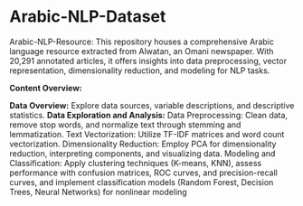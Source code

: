 # Arabic-NLP-Dataset
Arabic-NLP-Resource: This repository houses a comprehensive Arabic language resource extracted from Alwatan, an Omani newspaper. With 20,291 annotated articles, it offers insights into data preprocessing, vector representation, dimensionality reduction, and modeling for NLP tasks.

**Content Overview:**

**Data Overview:** Explore data sources, variable descriptions, and descriptive statistics. 
**Data Exploration and Analysis:**
Data Preprocessing: Clean data, remove stop words, and normalize text through stemming and lemmatization. 
Text Vectorization: Utilize TF-IDF matrices and word count vectorization. 
Dimensionality Reduction: Employ PCA for dimensionality reduction, interpreting components, and visualizing data. 
Modeling and Classification: Apply clustering techniques (K-means, KNN), assess performance with confusion matrices, ROC curves, and precision-recall curves, and implement classification models (Random Forest, Decision Trees, Neural Networks) for nonlinear modeling
